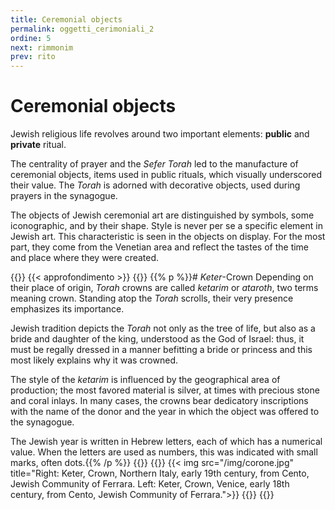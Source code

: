 ```yaml
---
title: Ceremonial objects
permalink: oggetti_cerimoniali_2
ordine: 5
next: rimmonim
prev: rito
---
```

# Ceremonial objects
Jewish religious life revolves around two important elements: **public** and **private** ritual.

The centrality of prayer and the *Sefer Torah* led to the manufacture of ceremonial objects, items used in public rituals, which visually underscored their value.
The *Torah* is adorned with decorative objects, used during prayers in the synagogue.

The objects of Jewish ceremonial art are distinguished by symbols, some iconographic, and by their shape. Style is never per se a specific element in Jewish
art. This characteristic is seen in the objects on display. For the most part, they come from the Venetian area and reflect the tastes of the time and place where
they were created.


{{<row class="approfondimento">}}
{{< approfondimento >}}
{{<column>}}
{{% p %}}# *Keter*-Crown
Depending on their place of origin, *Torah* crowns are called *ketarim* or *ataroth*, two terms meaning crown.
Standing atop the *Torah* scrolls, their very presence emphasizes its importance.

Jewish tradition depicts the *Torah* not only as the tree of life, but also as a bride and daughter of the king, understood as the God of Israel: thus, it must be
regally dressed in a manner befitting a bride or princess and this most likely explains why it was crowned.

The style of the *ketarim* is influenced by the geographical area of production; the most favored material is silver, at times with precious stone and coral inlays.
In many cases, the crowns bear dedicatory inscriptions with the name of the donor and the year in which the object was offered to the synagogue.

The Jewish year is written in Hebrew letters, each of which has a numerical value. When the letters are used as numbers, this was indicated with small marks,
often dots.{{% /p %}}
{{</column>}}
{{<column>}}
{{< img src="/img/corone.jpg" title="Right: Keter, Crown, Northern Italy, early 19th century, from Cento, Jewish Community of Ferrara. Left: Keter, Crown, Venice, early 18th century, from Cento, Jewish Community of Ferrara.">}}
{{</column>}}
{{</row>}}